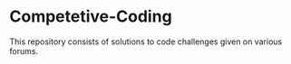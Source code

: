 # Competetive-Coding
This repository consists of solutions to code challenges given on various forums.
